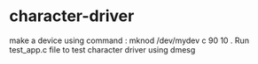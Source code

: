 # character-driver
make a device using command : mknod /dev/mydev c 90 10 .  Run test_app.c file to test character driver using dmesg
